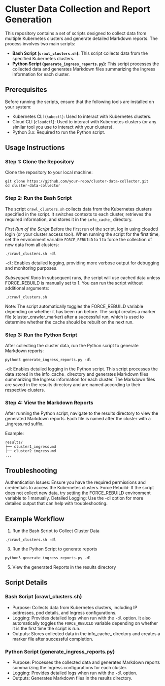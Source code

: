 # Cluster Data Collection and Report Generation
This repository contains a set of scripts designed to collect data from multiple Kubernetes clusters and generate detailed Markdown reports. The process involves two main scripts:

- **Bash Script (```crawl_clusters.sh```):** This script collects data from the specified Kubernetes clusters.
- **Python Script (```generate_ingress_reports.py```):** This script processes the collected data and generates Markdown files summarizing the Ingress information for each cluster.

  
## Prerequisites
Before running the scripts, ensure that the following tools are installed on your system:
- Kubernetes CLI (```kubectl```): Used to interact with Kubernetes clusters.
- Cloud CLI (```cloudctl```): Used to interact with Kubernetes clusters (or any similar tool you use to interact with your clusters).
- Python 3.x: Required to run the Python script.


## Usage Instructions
### Step 1: Clone the Repository
Clone the repository to your local machine:
```
git clone https://github.com/your-repo/cluster-data-collector.git
cd cluster-data-collector
```

### Step 2: Run the Bash Script
The script ```crawl_clusters.sh``` collects data from the Kubernetes clusters specified in the script. It switches contexts to each cluster, retrieves the required information, and stores it in the ```info_cache_``` directory.

*First Run of the Script*
Before the first run of the script, log in using cloudctl login (or your cluster access tool).
When running the script for the first time, set the environment variable ```FORCE_REBUILD``` to 1 to force the collection of new data from all clusters:

```
./crawl_clusters.sh -dl
```
```-dl```: Enables detailed logging, providing more verbose output for debugging and monitoring purposes.

*Subsequent Runs*
In subsequent runs, the script will use cached data unless FORCE_REBUILD is manually set to 1. You can run the script without additional arguments:
```
./crawl_clusters.sh
```
Note: The script automatically toggles the FORCE_REBUILD variable depending on whether it has been run before. The script creates a marker file (cluster_crawler_marker) after a successful run, which is used to determine whether the cache should be rebuilt on the next run.

### Step 3: Run the Python Script
After collecting the cluster data, run the Python script to generate Markdown reports:
```
python3 generate_ingress_reports.py -dl
```
-dl: Enables detailed logging in the Python script.
This script processes the data stored in the info_cache_ directory and generates Markdown files summarizing the Ingress information for each cluster. The Markdown files are saved in the results directory and are named according to their respective clusters.

### Step 4: View the Markdown Reports
After running the Python script, navigate to the results directory to view the generated Markdown reports. Each file is named after the cluster with a _ingress.md suffix.

Example:
```
results/
├── cluster1_ingress.md
├── cluster2_ingress.md
...
```

## Troubleshooting
Authentication Issues: Ensure you have the required permissions and credentials to access the Kubernetes clusters.
Force Rebuild: If the script does not collect new data, try setting the FORCE_REBUILD environment variable to 1 manually.
Detailed Logging: Use the -dl option for more detailed output that can help with troubleshooting.

## Example Workflow
1. Run the Bash Script to Collect Cluster Data
```
./crawl_clusters.sh -dl
```
3. Run the Python Script to generate reports
```
python3 generate_ingress_reports.py -dl
```
5. View the generated Reports in the results directory

## Script Details
### Bash Script (crawl_clusters.sh)
- Purpose: Collects data from Kubernetes clusters, including IP addresses, pod details, and Ingress configurations.
- Logging: Provides detailed logs when run with the ```-dl``` option. It also automatically toggles the ```FORCE_REBUILD``` variable depending on whether it is the first time the script is run.
- Outputs: Stores collected data in the info_cache_ directory and creates a marker file after successful completion.

### Python Script (generate_ingress_reports.py)
- Purpose: Processes the collected data and generates Markdown reports summarizing the Ingress configurations for each cluster.
- Logging: Provides detailed logs when run with the ```-dl``` option.
- Outputs: Generates Markdown files in the results directory.
